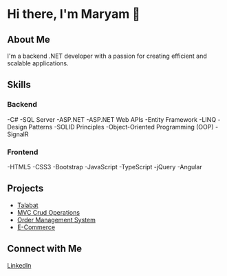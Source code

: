 # Hi there, I'm Maryam 👋

## About Me
I'm a backend .NET developer with a passion for creating efficient and scalable applications.

## Skills
### Backend
-C#
-SQL Server
-ASP.NET
-ASP.NET Web APIs
-Entity Framework
-LINQ
-Design Patterns
-SOLID Principles
-Object-Oriented Programming (OOP)
-SignalR
### Frontend
-HTML5
-CSS3
-Bootstrap
-JavaScript
-TypeScript
-jQuery
-Angular

## Projects
- [Talabat](https://github.com/maryam332003/TalabatApi)
- [MVC Crud Operations](https://github.com/maryam332003/MVCProjCrudOperations-Auth)
- [Order Management System](https://github.com/maryam332003/OrderManagementSystem)
- [E-Commerce](https://github.com/maryam332003/E-CommerceAngularProj)

## Connect with Me
[LinkedIn](www.linkedin.com/in/maryamgamal33)
